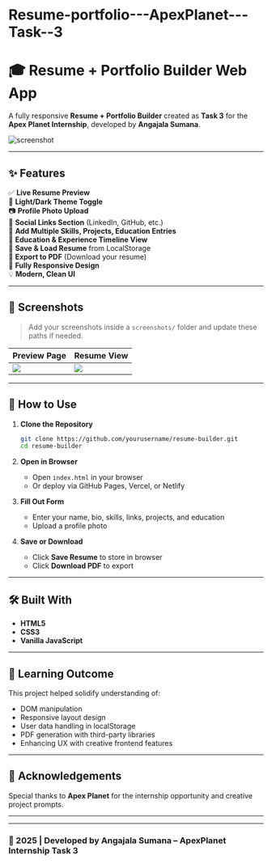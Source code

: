 # Resume-portfolio---ApexPlanet---Task--3
# 🎓 Resume + Portfolio Builder Web App

A fully responsive **Resume + Portfolio Builder** created as **Task 3** for the **Apex Planet Internship**, developed by **Angajala Sumana**.

![screenshot](screenshots/demo.png)

---

## ✨ Features

✅ **Live Resume Preview**  
🎨 **Light/Dark Theme Toggle**  
📷 **Profile Photo Upload**  
🔗 **Social Links Section** (LinkedIn, GitHub, etc.)  
🧠 **Add Multiple Skills, Projects, Education Entries**  
📌 **Education & Experience Timeline View**  
💾 **Save & Load Resume** from LocalStorage  
📄 **Export to PDF** (Download your resume)  
📱 **Fully Responsive Design**  
💡 **Modern, Clean UI**

---

## 📸 Screenshots

> Add your screenshots inside a `screenshots/` folder and update these paths if needed.

| Preview Page | Resume View |
|--------------|-------------|
| ![](screenshots/form.png) | ![](screenshots/resume.png) |

---

## 🚀 How to Use

1. **Clone the Repository**
   ```bash
   git clone https://github.com/yourusername/resume-builder.git
   cd resume-builder


2. **Open in Browser**

   * Open `index.html` in your browser
   * Or deploy via GitHub Pages, Vercel, or Netlify

3. **Fill Out Form**

   * Enter your name, bio, skills, links, projects, and education
   * Upload a profile photo

4. **Save or Download**

   * Click **Save Resume** to store in browser
   * Click **Download PDF** to export

---

## 🛠️ Built With

* **HTML5**
* **CSS3**
* **Vanilla JavaScript**


---

## 🧠 Learning Outcome

This project helped solidify understanding of:

* DOM manipulation
* Responsive layout design
* User data handling in localStorage
* PDF generation with third-party libraries
* Enhancing UX with creative frontend features

---

## 🙌 Acknowledgements

Special thanks to **Apex Planet** for the internship opportunity and creative project prompts.

---



---

### 📅 2025 | Developed by **Angajala Sumana** – ApexPlanet Internship **Task 3**


